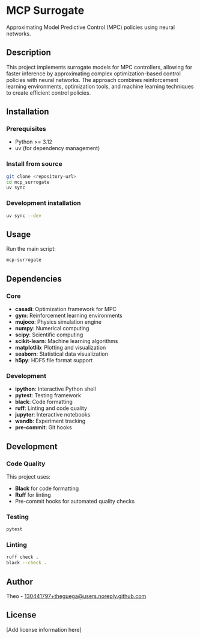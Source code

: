 # MCP Surrogate

Approximating Model Predictive Control (MPC) policies using neural networks.

## Description

This project implements surrogate models for MPC controllers, allowing for faster inference by approximating complex optimization-based control policies with neural networks. The approach combines reinforcement learning environments, optimization tools, and machine learning techniques to create efficient control policies.

## Installation

### Prerequisites
- Python >= 3.12
- uv (for dependency management)

### Install from source
```bash
git clone <repository-url>
cd mcp_surrogate
uv sync
```

### Development installation
```bash
uv sync --dev
```

## Usage

Run the main script:
```bash
mcp-surrogate
```

## Dependencies

### Core
- **casadi**: Optimization framework for MPC
- **gym**: Reinforcement learning environments
- **mujoco**: Physics simulation engine
- **numpy**: Numerical computing
- **scipy**: Scientific computing
- **scikit-learn**: Machine learning algorithms
- **matplotlib**: Plotting and visualization
- **seaborn**: Statistical data visualization
- **h5py**: HDF5 file format support

### Development
- **ipython**: Interactive Python shell
- **pytest**: Testing framework
- **black**: Code formatting
- **ruff**: Linting and code quality
- **jupyter**: Interactive notebooks
- **wandb**: Experiment tracking
- **pre-commit**: Git hooks

## Development

### Code Quality
This project uses:
- **Black** for code formatting
- **Ruff** for linting
- Pre-commit hooks for automated quality checks

### Testing
```bash
pytest
```

### Linting
```bash
ruff check .
black --check .
```

## Author

Theo - [130441797+theguega@users.noreply.github.com](mailto:130441797+theguega@users.noreply.github.com)

## License

[Add license information here]
